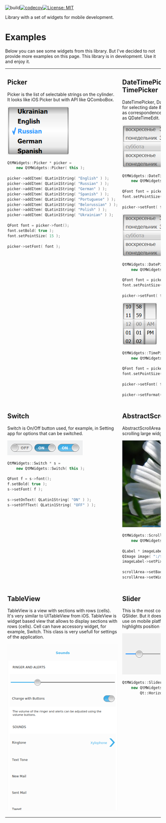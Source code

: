 ![build](https://github.com/igormironchik/qtmwidgets/workflows/build/badge.svg)[![codecov](https://codecov.io/gh/igormironchik/qtmwidgets/branch/master/graph/badge.svg?token=X8R9B3WEIY)](https://codecov.io/gh/igormironchik/qtmwidgets)[![License: MIT](https://img.shields.io/badge/license-MIT-blue.svg)](https://opensource.org/licenses/MIT)

Library with a set of widgets for mobile development.

# Examples

Below you can see some widgets from this library. But I've decided to not
provide more examples on this page. This library is in development. Use it
and enjoy it.

<table>
<tr>
<td style="vertical-align:top">

## Picker

Picker is the list of selectable strings on the cylinder. It looks like iOS Picker but with API like
QComboBox.

![Picker]( doc/img/picker_v2.png )

```cpp
QtMWidgets::Picker * picker =
    new QtMWidgets::Picker( this );

picker->addItem( QLatin1String( "English" ) );
picker->addItem( QLatin1String( "Russian" ) );
picker->addItem( QLatin1String( "German" ) );
picker->addItem( QLatin1String( "Spanish" ) );
picker->addItem( QLatin1String( "Portuguese" ) );
picker->addItem( QLatin1String( "Belorussian" ) );
picker->addItem( QLatin1String( "Polish" ) );
picker->addItem( QLatin1String( "Ukrainian" ) );

QFont font = picker->font();
font.setBold( true );
font.setPointSize( 15 );

picker->setFont( font );
```

</td>
<td style="vertical-align:top">

## DateTimePicker, DatePicker, TimePicker

DateTimePicker, DatePicker and TimePicker are widgets for selecting date &amp; time, date, time. They
are look similar as correspondence widgets from iOS but have interface as QDateTimeEdit.

![DateTimePicker]( doc/img/datetimepicker_v2.png )

```cpp
QtMWidgets::DateTimePicker * picker =
    new QtMWidgets::DateTimePicker( this );

QFont font = picker->font();
font.setPointSize( 13 );

picker->setFont( font );
```
![DatePicker]( doc/img/datepicker_v2.png )

```cpp
QtMWidgets::DatePicker * picker =
    new QtMWidgets::DatePicker( this );

QFont font = picker->font();
font.setPointSize( 13 );

picker->setFont( font );
```

![TimePicker]( doc/img/timepicker_v2.png )

```cpp
QtMWidgets::TimePicker * picker =
    new QtMWidgets::TimePicker( this );

QFont font = picker->font();
font.setPointSize( 13 );

picker->setFont( font );

picker->setFormat( QLatin1String( "hh mm a" ) );
```

</td>
</tr>
<tr>
<td style="vertical-align:top">

## Switch

Switch is On/Off button used, for example, in Setting app for options that can be switched.

![Switch]( doc/img/switch_v2.png )

```cpp
QtMWidgets::Switch * s =
    new QtMWidgets::Switch( this );

QFont f = s->font();
f.setBold( true );
s->setFont( f );

s->setOnText( QLatin1String( "ON" ) );
s->setOffText( QLatin1String( "OFF" ) );
```

</td>
<td style="vertical-align:top">

## AbstractScrollArea, ScrollArea

AbstractScrollArea and ScrollArea provides possibility of scrolling large widgets that
doesn't fit the screen area.

![ScrollArea]( doc/img/scrollarea.png )

```cpp
QtMWidgets::ScrollArea * scrollArea =
    new QtMWidgets::ScrollArea( this );

QLabel * imageLabel = new QLabel;
QImage image( ":/flower.jpg" );
imageLabel->setPixmap( QPixmap::fromImage( image ) );

scrollArea->setBackgroundRole( QPalette::Dark );
scrollArea->setWidget( imageLabel );
```

</td>
</tr>
<tr>
<td style="vertical-align:top">

## TableView

TableView is a view with sections with rows (cells). It's very similar to UITableView
from iOS. TableView is widget based view that allows to display sections with rows
(cells). Cell can have accessory widget, for example, Switch. This class is very usefull
for settings of the application.

![TableView]( doc/img/tableview-v3.png )

</td>
<td style="vertical-align:top">

## Slider

This is the most common slider, almost identical to QSlider.
But it doesn't support styles, but it acceptable to use
on mobile platforms. It has big slider's handle and highlights
position of the handle in the groove.

![Slider]( doc/img/slider_v2.png )

```cpp
QtMWidgets::Slider * volumeSlider =
    new QtMWidgets::Slider(
        Qt::Horizontal, this );
```
</td>
</tr>
</table>

